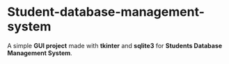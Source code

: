 # Student-database-management-system

A simple **GUI project** made with **tkinter** and **sqlite3** for **Students Database Management System**. 




